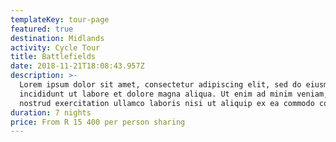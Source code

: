 ```yaml
---
templateKey: tour-page
featured: true
destination: Midlands
activity: Cycle Tour
title: Battlefields
date: 2018-11-21T18:08:43.957Z
description: >-
  Lorem ipsum dolor sit amet, consectetur adipiscing elit, sed do eiusmod tempor
  incididunt ut labore et dolore magna aliqua. Ut enim ad minim veniam, quis
  nostrud exercitation ullamco laboris nisi ut aliquip ex ea commodo consequat.
duration: 7 nights
price: From R 15 400 per person sharing
---
```


